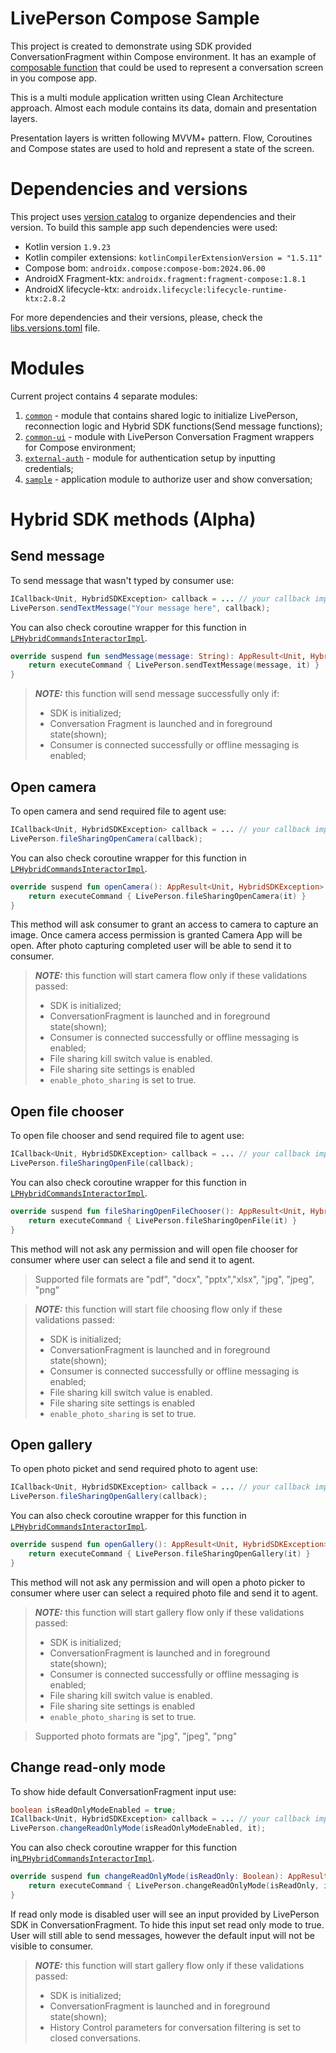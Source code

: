 # LivePerson Compose Sample

This project is created to demonstrate using SDK provided ConversationFragment within Compose environment.
It has an example of [composable function](/common-ui/src/main/java/com/liveperson/compose/common_ui/views/LPConversationScreen.kt#L11) that could be used to represent a conversation screen
in you compose app. 

This is a multi module application written using Clean Architecture approach. Almost each module 
contains its data, domain and presentation layers. 

Presentation layers is written following MVVM+ pattern. Flow, Coroutines and Compose states are used 
to hold and represent a state of the screen.

# Dependencies and versions

This project uses [version catalog](https://developer.android.com/build/migrate-to-catalogs) to 
organize dependencies and their version. To build this sample app such dependencies were used:

- Kotlin version `1.9.23`
- Kotlin compiler extensions: `kotlinCompilerExtensionVersion = "1.5.11"`
- Compose bom: `androidx.compose:compose-bom:2024.06.00`
- AndroidX Fragment-ktx: `androidx.fragment:fragment-compose:1.8.1`
- AndroidX lifecycle-ktx: `androidx.lifecycle:lifecycle-runtime-ktx:2.8.2`

For more dependencies and their versions, please, check the [libs.versions.toml](/gradle/libs.versions.toml) file. 

# Modules

Current project contains 4 separate modules:

1. [`common`](/common) - module that contains shared logic to initialize LivePerson, reconnection logic and Hybrid SDK functions(Send message functions);
2. [`common-ui`](/common-ui) - module with LivePerson Conversation Fragment wrappers for Compose environment;
3. [`external-auth`](/external-auth) - module for authentication setup by inputting credentials;
4. [`sample`](/sample) - application module to authorize user and show conversation;

# Hybrid SDK methods (Alpha)

## Send message

To send message that wasn't typed by consumer use:

```java
ICallback<Unit, HybridSDKException> callback = ... // your callback implementation
LivePerson.sendTextMessage("Your message here", callback);
```

You can also check coroutine wrapper for this function in [`LPHybridCommandsInteractorImpl`](/common/src/main/java/com/liveperson/common/data/liveperson/LPHybridCommandsInteractorImpl.kt#L12).

```kotlin
override suspend fun sendMessage(message: String): AppResult<Unit, HybridSDKException> {
    return executeCommand { LivePerson.sendTextMessage(message, it) }
}
```

> **_NOTE:_** this function will send message successfully only if:
> - SDK is initialized;
> - Conversation Fragment is launched and in foreground state(shown);
> - Consumer is connected successfully or offline messaging is enabled;

## Open camera

To open camera and send required file to agent use:

```java
ICallback<Unit, HybridSDKException> callback = ... // your callback implementation
LivePerson.fileSharingOpenCamera(callback);
```

You can also check coroutine wrapper for this function in [`LPHybridCommandsInteractorImpl`](/common/src/main/java/com/liveperson/common/data/liveperson/LPHybridCommandsInteractorImpl.kt#L23).

```kotlin
override suspend fun openCamera(): AppResult<Unit, HybridSDKException> {
    return executeCommand { LivePerson.fileSharingOpenCamera(it) }
}
```

This method will ask consumer to grant an access to camera to capture an image. Once camera access 
permission is granted Camera App will be open. After photo capturing completed user will be able 
to send it to consumer.

> **_NOTE:_** this function will start camera flow only if these validations passed:
> - SDK is initialized;
> - ConversationFragment is launched and in foreground state(shown);
> - Consumer is connected successfully or offline messaging is enabled;
> - File sharing kill switch value is enabled.
> - File sharing site settings is enabled
> - `enable_photo_sharing` is set to true.

## Open file chooser

To open file chooser and send required file to agent use:

```java
ICallback<Unit, HybridSDKException> callback = ... // your callback implementation
LivePerson.fileSharingOpenFile(callback);
```

You can also check coroutine wrapper for this function in [`LPHybridCommandsInteractorImpl`](/common/src/main/java/com/liveperson/common/data/liveperson/LPHybridCommandsInteractorImpl.kt#L31).

```kotlin
override suspend fun fileSharingOpenFileChooser(): AppResult<Unit, HybridSDKException> {
    return executeCommand { LivePerson.fileSharingOpenFile(it) }
}
```

This method will not ask any permission and will open file chooser for consumer where user can 
select a file and send it to agent.

> Supported file formats are "pdf", "docx", "pptx","xlsx", "jpg", "jpeg", "png"

> **_NOTE:_** this function will start file choosing flow only if these validations passed:
> - SDK is initialized;
> - ConversationFragment is launched and in foreground state(shown);
> - Consumer is connected successfully or offline messaging is enabled;
> - File sharing kill switch value is enabled.
> - File sharing site settings is enabled
> - `enable_photo_sharing` is set to true.

## Open gallery

To open photo picket and send required photo to agent use:

```java
ICallback<Unit, HybridSDKException> callback = ... // your callback implementation
LivePerson.fileSharingOpenGallery(callback);
```

You can also check coroutine wrapper for this function in [`LPHybridCommandsInteractorImpl`](/common/src/main/java/com/liveperson/common/data/liveperson/LPHybridCommandsInteractorImpl.kt#L27).

```kotlin
override suspend fun openGallery(): AppResult<Unit, HybridSDKException> {
    return executeCommand { LivePerson.fileSharingOpenGallery(it) }
}
```

This method will not ask any permission and will open a photo picker to consumer where user can select
a required photo file and send it to agent.

> **_NOTE:_** this function will start gallery flow only if these validations passed:
> - SDK is initialized;
> - ConversationFragment is launched and in foreground state(shown);
> - Consumer is connected successfully or offline messaging is enabled;
> - File sharing kill switch value is enabled.
> - File sharing site settings is enabled
> - `enable_photo_sharing` is set to true.

> Supported photo formats are "jpg", "jpeg", "png"

## Change read-only mode

To show hide default ConversationFragment input use:

```java
boolean isReadOnlyModeEnabled = true;
ICallback<Unit, HybridSDKException> callback = ... // your callback implementation
LivePerson.changeReadOnlyMode(isReadOnlyModeEnabled, it);
```

You can also check coroutine wrapper for this function in[`LPHybridCommandsInteractorImpl`](/common/src/main/java/com/liveperson/common/data/liveperson/LPHybridCommandsInteractorImpl.kt#L35).

```kotlin
override suspend fun changeReadOnlyMode(isReadOnly: Boolean): AppResult<Unit, HybridSDKException> {
    return executeCommand { LivePerson.changeReadOnlyMode(isReadOnly, it) }
}
```
If read only mode is disabled user will see an input provided by LivePerson SDK in ConversationFragment.
To hide this input set read only mode to true. User will still able to send messages, however the 
default input will not be visible to consumer. 

> **_NOTE:_** this function will start gallery flow only if these validations passed:
> - SDK is initialized;
> - ConversationFragment is launched and in foreground state(shown);
> - History Control parameters for conversation filtering is set to closed conversations. 